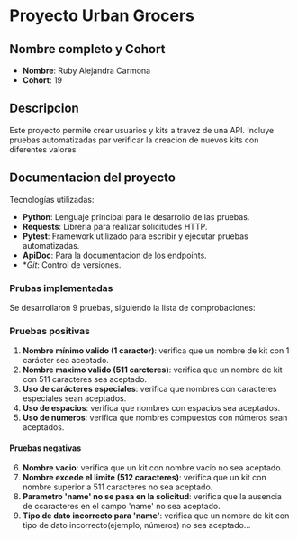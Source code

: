# Proyecto Urban Grocers 

## Nombre completo y Cohort
- **Nombre**: Ruby Alejandra Carmona
- **Cohort**: 19

## Descripcion

Este proyecto permite crear usuarios y kits a travez de una API. Incluye pruebas automatizadas par verificar la creacion de nuevos kits con diferentes valores

## Documentacion del proyecto

Tecnologías utilizadas:
- **Python**: Lenguaje principal para le desarrollo de las pruebas.
- **Requests**: Libreria para realizar solicitudes HTTP.
- **Pytest**: Framework utilizado para escribir y ejecutar pruebas automatizadas.
- **ApiDoc**: Para la documentacion de los endpoints.
- **Git*: Control de versiones.

### Prubas implementadas

Se desarrollaron 9 pruebas, siguiendo la lista de comprobaciones:

### Pruebas positivas
1. **Nombre mínimo valido (1 caracter)**: verifica que un nombre de kit con 1 carácter sea aceptado.
2. **Nombre maximo valido (511 carcteres)**: verifica que un nombre de kit con 511 caracteres sea aceptado.
3. **Uso de carácteres especiales**: verifica que nombres con caracteres especiales sean aceptados.
4. **Uso de espacios**: verifica que nombres con espacios sea aceptados.
5. **Uso de números**: verifica que nombres compuestos con números sean aceptados.

#### Pruebas negativas
6. **Nombre vacio**: verifica que un kit con nombre vacio no sea aceptado.
7. **Nombre excede el limite (512 caracteres)**: verifica que un kit con nombre superior a 511 caracteres no sea aceptado.
8. **Parametro 'name' no se pasa en la solicitud**: verifica que la ausencia de ccaracteres en el campo 'name' no sea aceptado.
9. **Tipo de dato incorrecto para 'name'**: verifica que un nombre de kit con tipo de dato incorrecto(ejemplo, números) no sea aceptado...
